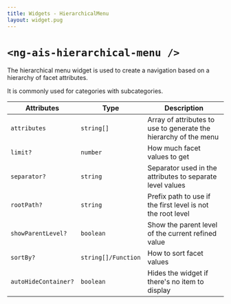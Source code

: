 ```yaml
---
title: Widgets - HierarchicalMenu
layout: widget.pug
---
```


# `<ng-ais-hierarchical-menu />`

The hierarchical menu widget is used to create a navigation based on a hierarchy of facet attributes.

It is commonly used for categories with subcategories.

| Attributes           | Type                | Description
| -                    | -                   | -
| `attributes`         | `string[]`          | Array of attributes to use to generate the hierarchy of the menu
| `limit?`             | `number`            | How much facet values to get
| `separator?`         | `string`            | Separator used in the attributes to separate level values
| `rootPath?`          | `string`            | Prefix path to use if the first level is not the root level
| `showParentLevel?`   | `boolean`           | Show the parent level of the current refined value
| `sortBy?`            | `string[]/Function` | How to sort facet values
| `autoHideContainer?` | `boolean`           | Hides the widget if there's no item to display
